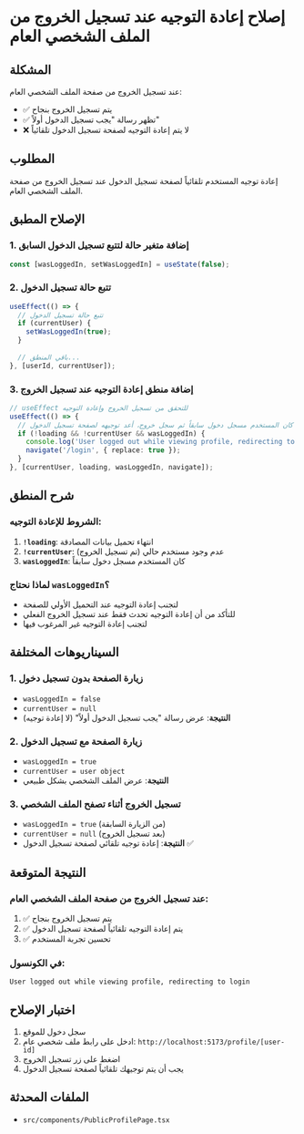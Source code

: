 # إصلاح إعادة التوجيه عند تسجيل الخروج من الملف الشخصي العام

## المشكلة
عند تسجيل الخروج من صفحة الملف الشخصي العام:
- ✅ يتم تسجيل الخروج بنجاح
- ✅ تظهر رسالة "يجب تسجيل الدخول أولاً"
- ❌ لا يتم إعادة التوجيه لصفحة تسجيل الدخول تلقائياً

## المطلوب
إعادة توجيه المستخدم تلقائياً لصفحة تسجيل الدخول عند تسجيل الخروج من صفحة الملف الشخصي العام.

## الإصلاح المطبق

### 1. إضافة متغير حالة لتتبع تسجيل الدخول السابق
```typescript
const [wasLoggedIn, setWasLoggedIn] = useState(false);
```

### 2. تتبع حالة تسجيل الدخول
```typescript
useEffect(() => {
  // تتبع حالة تسجيل الدخول
  if (currentUser) {
    setWasLoggedIn(true);
  }
  
  // باقي المنطق...
}, [userId, currentUser]);
```

### 3. إضافة منطق إعادة التوجيه عند تسجيل الخروج
```typescript
// useEffect للتحقق من تسجيل الخروج وإعادة التوجيه
useEffect(() => {
  // إذا كان المستخدم مسجل دخول سابقاً ثم سجل خروج، أعد توجيهه لصفحة تسجيل الدخول
  if (!loading && !currentUser && wasLoggedIn) {
    console.log('User logged out while viewing profile, redirecting to login');
    navigate('/login', { replace: true });
  }
}, [currentUser, loading, wasLoggedIn, navigate]);
```

## شرح المنطق

### الشروط للإعادة التوجيه:
1. **`!loading`**: انتهاء تحميل بيانات المصادقة
2. **`!currentUser`**: عدم وجود مستخدم حالي (تم تسجيل الخروج)
3. **`wasLoggedIn`**: كان المستخدم مسجل دخول سابقاً

### لماذا نحتاج `wasLoggedIn`؟
- لتجنب إعادة التوجيه عند التحميل الأولي للصفحة
- للتأكد من أن إعادة التوجيه تحدث فقط عند تسجيل الخروج الفعلي
- لتجنب إعادة التوجيه غير المرغوب فيها

## السيناريوهات المختلفة

### 1. زيارة الصفحة بدون تسجيل دخول
- `wasLoggedIn = false`
- `currentUser = null`
- **النتيجة**: عرض رسالة "يجب تسجيل الدخول أولاً" (لا إعادة توجيه)

### 2. زيارة الصفحة مع تسجيل الدخول
- `wasLoggedIn = true`
- `currentUser = user object`
- **النتيجة**: عرض الملف الشخصي بشكل طبيعي

### 3. تسجيل الخروج أثناء تصفح الملف الشخصي
- `wasLoggedIn = true` (من الزيارة السابقة)
- `currentUser = null` (بعد تسجيل الخروج)
- **النتيجة**: إعادة توجيه تلقائي لصفحة تسجيل الدخول ✅

## النتيجة المتوقعة

### عند تسجيل الخروج من صفحة الملف الشخصي العام:
1. ✅ يتم تسجيل الخروج بنجاح
2. ✅ يتم إعادة التوجيه تلقائياً لصفحة تسجيل الدخول
3. ✅ تحسين تجربة المستخدم

### في الكونسول:
```
User logged out while viewing profile, redirecting to login
```

## اختبار الإصلاح

1. سجل دخول للموقع
2. ادخل على رابط ملف شخصي عام: `http://localhost:5173/profile/[user-id]`
3. اضغط على زر تسجيل الخروج
4. يجب أن يتم توجيهك تلقائياً لصفحة تسجيل الدخول

## الملفات المحدثة
- `src/components/PublicProfilePage.tsx`
